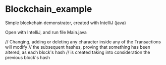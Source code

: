 # Blockchain_example
Simple blockchain demonstrator, created with IntelliJ (java)

Open with IntelliJ, and run file Main.java

// Changing, adding or deleting any character inside any of the Transactions will modify
// the subsequent hashes, proving that something has been altered, as each block's hash
// is created taking into consideration the previous block's hash
